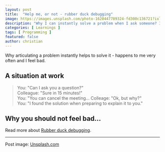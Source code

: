 ```yaml
---
layout: post
title:  "Help me, or not - rubber duck debugging"
image: https://images.unsplash.com/photo-1620447789324-fd300c136721?ixlib=rb-4.0.3&ixid=MnwxMjA3fDB8MHxwaG90by1wYWdlfHx8fGVufDB8fHx8&auto=format&fit=crop&w=1740&q=80
description: "Why I can instantly solve a problem when I ask someone? I should not feel bad..."
categories: [ Learnings ]
tags: [ Programming ]
featured: false
author: christian
---
```

 
Why articulating a problem instantly helps to solve it - happens to me very often and I feel bad. 

## A situation at work

> You: "Can I ask you a question?"  
> Colleague: "Sure in 15 minutes!"  
> You: "You can cancel the meeting...
> Colleage: "Ok, but why?"  
> You: "I found the solution when preparing to explain it to you."  

## Why you should not feel bad... 

Read more about [Rubber duck debugging](https://en.wikipedia.org/wiki/Rubber_duck_debugging).

---

Post image: [Unsplash.com](https://unsplash.com/photos/_WjhfEzRDak)